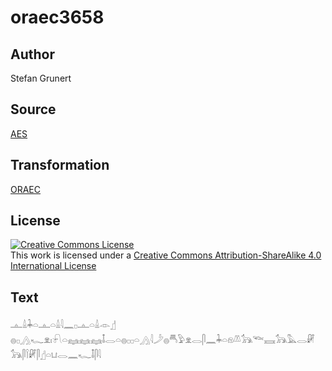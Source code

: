 # oraec3658

## Author

Stefan Grunert

## Source

[AES](https://github.com/simondschweitzer/aes)

## Transformation

[ORAEC](https://oraec.github.io/)

## License

<a rel="license" href="http://creativecommons.org/licenses/by-sa/4.0/"><img alt="Creative Commons License" style="border-width:0" src="https://i.creativecommons.org/l/by-sa/4.0/88x31.png" /></a><br />This work is licensed under a <a rel="license" href="http://creativecommons.org/licenses/by-sa/4.0/">Creative Commons Attribution-ShareAlike 4.0 International License</a>

## Text

𓊵𓏙𓇓𓏏𓊵𓏏𓏙𓇋𓈖𓊪𓊵𓏏𓏙𓁹𓊨<br>
𓐍𓊪𓂻𓆑𓁷𓏤𓍯𓏏𓈐𓈐𓈐𓄤𓂋𓏏𓐍𓊪𓊪𓏏𓂻𓇋𓌳𓐍𓄪𓅱𓁷𓂋𓋴𓈖𓇓𓏏𓁶𓌨𓃥𓆝𓈘𓃥𓅓𓂋𓏞𓃥𓋴𓌉𓏞𓋴𓊨𓏏𓂓𓂋𓈖𓆑𓄤𓋴𓇋<br>
